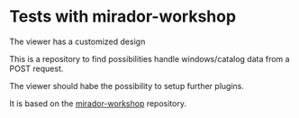 # Tests with mirador-workshop

The viewer has a customized design

This is a repository to find possibilities handle windows/catalog data from a POST request. 

The viewer should habe the possibility to setup further plugins. 

It is based on the [mirador-workshop](https://github.com/ProjectMirador/mirador-workshop) repository.